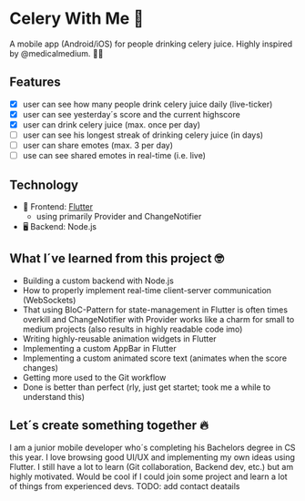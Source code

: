 # Celery With Me 🥬

A mobile app (Android/iOS) for people drinking celery juice.
Highly inspired by @medicalmedium. 🥬🍓

## Features
- [x] user can see how many people drink celery juice daily (live-ticker)
- [x] user can see yesterday´s score and the current highscore
- [x] user can drink celery juice (max. once per day)
- [ ] user can see his longest streak of drinking celery juice (in days)  
- [ ] user can share emotes (max. 3 per day)
- [ ] use can see shared emotes in real-time (i.e. live)

## Technology
- 📱 Frontend: [Flutter](https://flutter.dev/)
  - using primarily Provider and ChangeNotifier 
- 🖥️ Backend: Node.js

## What I´ve learned from this project 🤓
- Building a custom backend with Node.js
- How to properly implement real-time client-server communication (WebSockets)
- That using BloC-Pattern for state-management in Flutter is often times overkill and ChangeNotifier with Provider works like a 
  charm for small to medium projects (also results in highly readable code imo)
- Writing highly-reusable animation widgets in Flutter  
- Implementing a custom AppBar in Flutter
- Implementing a custom animated score text (animates when the score changes) 
- Getting more used to the Git workflow
- Done is better than perfect (rly, just get startet; took me a while to understand this)

## Let´s create something together 🔥
I am a junior mobile developer who´s completing his Bachelors degree in CS this year. 
I love browsing good UI/UX and implementing my own ideas using Flutter.
I still have a lot to learn (Git collaboration, Backend dev, etc.) but am highly motivated.
Would be cool if I could join some project and learn a lot of things from experienced devs.
TODO: add contact deatails
